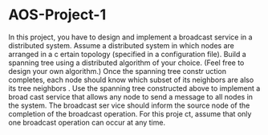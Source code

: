 # AOS-Project-1
In this project, you have to design and implement a broadcast service in a distributed system. Assume a distributed system in which nodes are arranged in a c ertain topology (specified in a configuration file). Build a spanning tree using a distributed algorithm of your choice. (Feel free to design your own algorithm.) Once the spanning tree constr uction completes, each node should know which subset of its neighbors are also its tree neighbors . Use the spanning tree constructed above to implement a broad cast service that allows any node to send a message to all nodes in the system. The broadcast ser vice should inform the source node of the completion of the broadcast operation. For this proje ct, assume that only one broadcast operation can occur at any time.
